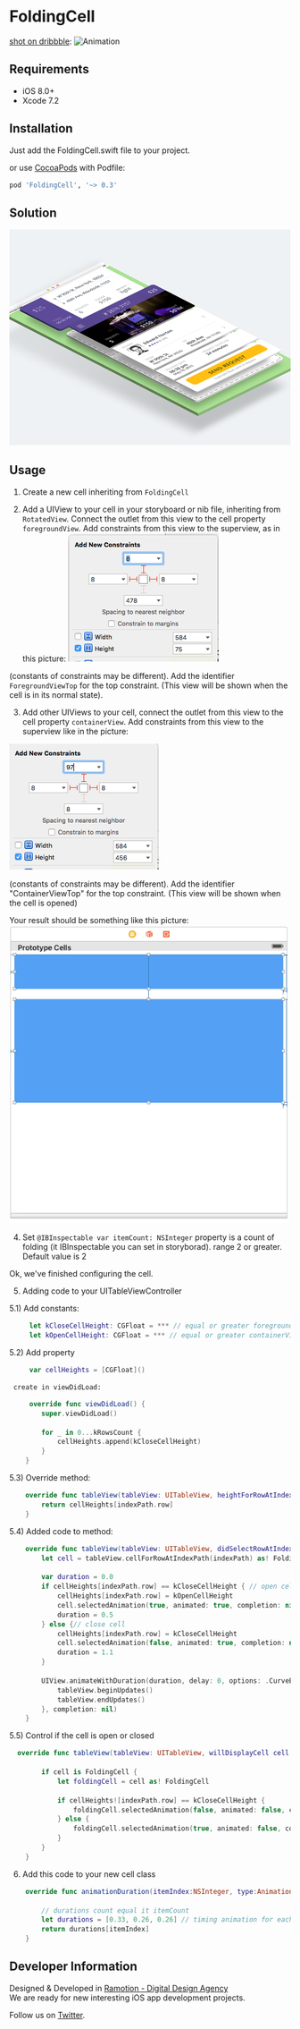 # FoldingCell

[shot on dribbble](https://dribbble.com/shots/2121350-Delivery-Card):
![Animation](Screenshots/folding-cell.gif)

## Requirements

- iOS 8.0+
- Xcode 7.2

## Installation

Just add the FoldingCell.swift file to your project.

or use [CocoaPods](https://cocoapods.org) with Podfile:
``` ruby
pod 'FoldingCell', '~> 0.3'
```
    

## Solution
![Solution](/Tutorial-resources/Solution.png)
## Usage

1) Create a new cell inheriting from `FoldingCell`

2) Add a UIView to your cell in your storyboard or nib file, inheriting from `RotatedView`.
Connect the outlet from this view to the cell property `foregroundView`.
Add constraints from this view to the superview, as in this picture: 
![1.1](/Tutorial-resources/1.1.png)

(constants of constraints may be different). Add the identifier `ForegroundViewTop`
for the top constraint. (This view will be shown when the cell is in its normal state).

3) Add other UIViews to your cell, connect the outlet from this view to the cell
property `containerView`. Add constraints from this view to the superview like in the picture:

![1.2](/Tutorial-resources/1.2.png)

(constants of constraints may be different). Add the identifier "ContainerViewTop" for the top constraint.
(This view will be shown when the cell is opened)

Your result should be something like this picture:
![1.3](/Tutorial-resources/1.3.png)

4) Set ``` @IBInspectable var itemCount: NSInteger ``` property is a count of folding (it IBInspectable you can set in storyborad). range 2 or greater. Default value is 2

Ok, we've finished configuring the cell.

5) Adding code to your UITableViewController

5.1) Add constants:
``` swift
     let kCloseCellHeight: CGFloat = *** // equal or greater foregroundView height
     let kOpenCellHeight: CGFloat = *** // equal or greater containerView height
```
5.2) Add property

``` swift
     var cellHeights = [CGFloat]()
```

     create in viewDidLoad:
``` swift
     override func viewDidLoad() {
        super.viewDidLoad()

        for _ in 0...kRowsCount {
            cellHeights.append(kCloseCellHeight)
        }
    }
```

5.3) Override method:
``` swift
    override func tableView(tableView: UITableView, heightForRowAtIndexPath indexPath: NSIndexPath) -> CGFloat {
        return cellHeights[indexPath.row]
    }
```

5.4) Added code to method:
``` swift
    override func tableView(tableView: UITableView, didSelectRowAtIndexPath indexPath: NSIndexPath) {
        let cell = tableView.cellForRowAtIndexPath(indexPath) as! FoldingCell

        var duration = 0.0
        if cellHeights[indexPath.row] == kCloseCellHeight { // open cell
            cellHeights[indexPath.row] = kOpenCellHeight
            cell.selectedAnimation(true, animated: true, completion: nil)
            duration = 0.5
        } else {// close cell
            cellHeights[indexPath.row] = kCloseCellHeight
            cell.selectedAnimation(false, animated: true, completion: nil)
            duration = 1.1
        }

        UIView.animateWithDuration(duration, delay: 0, options: .CurveEaseOut, animations: { () -> Void in
            tableView.beginUpdates()
            tableView.endUpdates()
        }, completion: nil)
    }
```
5.5) Control if the cell is open or closed
``` swift
  override func tableView(tableView: UITableView, willDisplayCell cell: UITableViewCell, forRowAtIndexPath indexPath: NSIndexPath) {

        if cell is FoldingCell {
            let foldingCell = cell as! FoldingCell

            if cellHeights![indexPath.row] == kCloseCellHeight {
                foldingCell.selectedAnimation(false, animated: false, completion:nil)
            } else {
                foldingCell.selectedAnimation(true, animated: false, completion: nil)
            }
        }
    }
``` 

6) Add this code to your new cell class
``` swift
    override func animationDuration(itemIndex:NSInteger, type:AnimationType)-> NSTimeInterval {

        // durations count equal it itemCount
        let durations = [0.33, 0.26, 0.26] // timing animation for each view
        return durations[itemIndex]
    }
```

## Developer Information

Designed & Developed in [Ramotion - Digital Design Agency](http://ramotion.com?utm_source=gthb&utm_medium=special&utm_campaign=folding-cell)  
We are ready for new interesting iOS app development projects.

Follow us on [Twitter](http://twitter.com/ramotion).
